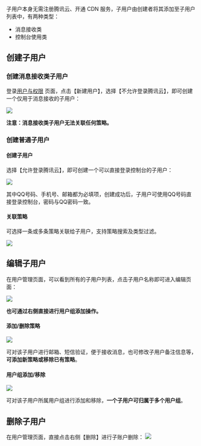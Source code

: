 子用户本身无需注册腾讯云、开通 CDN 服务，子用户由创建者将其添加至子用户列表中，有两种类型：

+ 消息接收类
+ 控制台使用类

## 创建子用户

### 创建消息接收类子用户

登录[用户与权限](https://console.cloud.tencent.com/cam) 页面，点击【新建用户】，选择【不允许登录腾讯云】，即可创建一个仅用于消息接收的子用户：

![](https://mccdn.qcloud.com/static/img/0a2260b6f30636868aa8d2ac169f39cd/image.jpg)

**注意：消息接收类子用户无法关联任何策略。**

### 创建普通子用户

#### 创建子用户
选择【允许登录腾讯云】，即可创建一个可以直接登录控制台的子用户：

![](https://mccdn.qcloud.com/static/img/355c4994e8f53e1d2ff5fe73a86b65e4/image.jpg)

其中QQ号码、手机号、邮箱都为必填项，创建成功后，子用户可使用QQ号码直接登录控制台，密码与QQ密码一致。

#### 关联策略
可选择一条或多条策略关联给子用户，支持策略搜索及类型过滤。

![](https://mccdn.qcloud.com/static/img/8bb64603dcb7e4db2e45d6d229311c43/image.jpg)


## 编辑子用户

在用户管理页面，可以看到所有的子用户列表，点击子用户名称即可进入编辑页面：

![](https://mccdn.qcloud.com/static/img/c8b20b355b563490988ca5e96b5f4519/image.jpg)

**也可通过右侧直接进行用户组添加操作。**

#### 添加/删除策略

![](https://mccdn.qcloud.com/static/img/38225fa71e5086f8e292cc114f8b5250/image.jpg)

可对该子用户进行邮箱、短信验证，便于接收消息，也可修改子用户备注信息等，**可添加新策略或移除已有策略**。

#### 用户组添加/移除

![](https://mccdn.qcloud.com/static/img/c47e395772244ef56953e5b4fa5d4ba8/image.jpg)

可对该子用户所属用户组进行添加和移除，**一个子用户可归属于多个用户组**。

## 删除子用户

在用户管理页面，直接点击右侧【删除】进行子账户删除：
![](https://mccdn.qcloud.com/static/img/cae5604578091dcf640713d1469bf0cc/image.jpg)